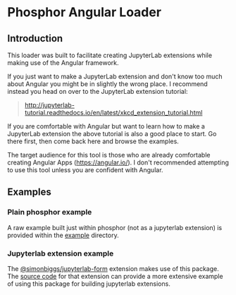 # Phosphor Angular Loader

## Introduction

This loader was built to facilitate creating JupyterLab extensions while making use of the Angular framework. 

If you just want to make a JupyterLab extension and don't know too much about Angular you might be in slightly the wrong place. I recommend instead you head on over to the JupyterLab extension tutorial:

> http://jupyterlab-tutorial.readthedocs.io/en/latest/xkcd_extension_tutorial.html

If you are comfortable with Angular but want to learn how to make a JupyterLab extension the above tutorial is also a good place to start. Go there first, then come back here and browse the examples.

The target audience for this tool is those who are already comfortable creating Angular Apps (https://angular.io/). I don't recommended attempting to use this tool unless you are confident with Angular.

## Examples

### Plain phosphor example

A raw example built just within phosphor (not as a jupyterlab extension) is provided within the [example](example/) directory.

### Jupyterlab extension example

The [@simonbiggs/jupyterlab-form](https://www.npmjs.com/package/@simonbiggs/jupyterlab-form) extension makes use of this package. The [source code](https://github.com/SimonBiggs/jupyterlab-form) for that extension can provide a more extensive example of using this package for building jupyterlab extensions.
